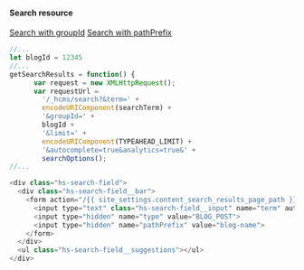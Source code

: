 #### Search resource
[Search with groupId](https://community.hubspot.com/t5/CMS-Development/Site-Search-withing-a-specific-blog-only/m-p/603352)
[Search with pathPrefix](https://community.hubspot.com/t5/CMS-Development/Setting-up-a-content-search-bar-for-one-blog/m-p/438739)

```js
//... 
let blogId = 12345
//...
getSearchResults = function() {
      var request = new XMLHttpRequest();
      var requestUrl =
        '/_hcms/search?&term=' +
        encodeURIComponent(searchTerm) +
        '&groupId=' +
        blogId +
        '&limit=' +
        encodeURIComponent(TYPEAHEAD_LIMIT) +
        '&autocomplete=true&analytics=true&' +
        searchOptions();
//... 
```


```js
<div class="hs-search-field"> 
  <div class="hs-search-field__bar">
    <form action="/{{ site_settings.content_search_results_page_path }}"> 
      <input type="text" class="hs-search-field__input" name="term" autocomplete="off" aria-label="{{ "Search" }}" placeholder="{{ "Placeholder Text" }}">
      <input type="hidden" name="type" value="BLOG_POST">
      <input type="hidden" name="pathPrefix" value="blog-name">
    </form>
  </div>
  <ul class="hs-search-field__suggestions"></ul>
</div>
```


